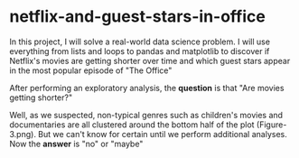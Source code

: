 # netflix-and-guest-stars-in-office

In this project, I will solve a real-world data science problem. 
I will use everything from lists and loops to pandas and matplotlib to discover if Netflix's movies are getting shorter over time 
and which guest stars appear in the most popular episode of "The Office"

After performing an exploratory analysis, the **question** is that "Are movies getting shorter?"

Well, as we suspected, non-typical genres such as children's movies and documentaries are all clustered around the bottom half of the plot (Figure-3.png). But we can't know for certain until we perform additional analyses. Now the **answer** is "no" or "maybe"
